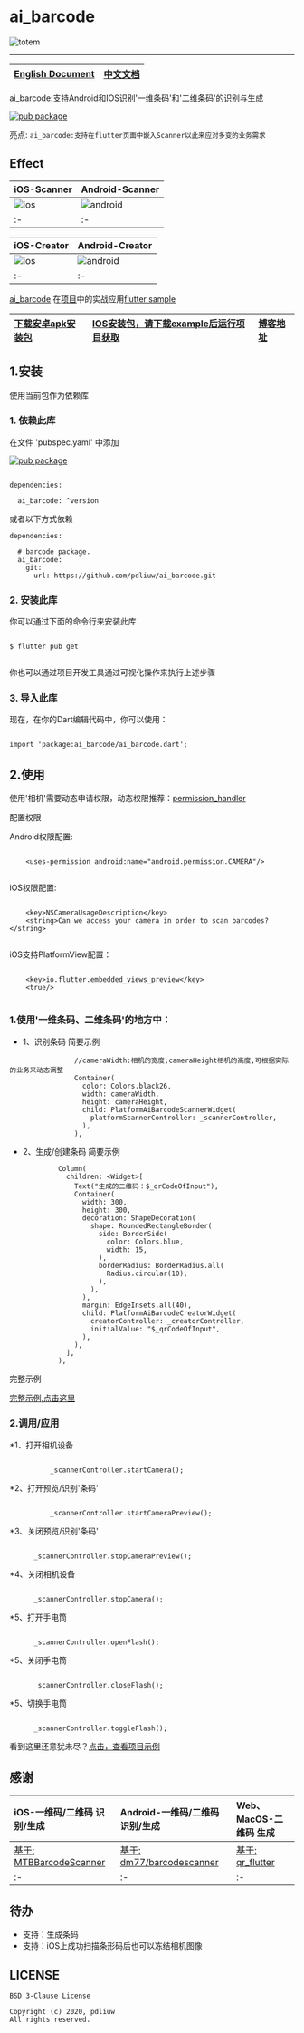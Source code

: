 # ai_barcode

![totem](https://raw.githubusercontent.com/pdliuw/pdliuw.github.io/master/images/totem_four_logo.jpg)

-----

|[English Document](https://github.com/pdliuw/ai_barcode/blob/master/README_EN.md)|[中文文档](https://github.com/pdliuw/ai_barcode)|
|:-|:-|

ai_barcode:支持Android和IOS识别'一维条码'和'二维条码'的识别与生成

[![pub package](https://img.shields.io/pub/v/ai_barcode.svg)](https://pub.dev/packages/ai_barcode)

亮点: ``ai_barcode:支持在flutter页面中嵌入Scanner以此来应对多变的业务需求``

## Effect

|iOS-Scanner|Android-Scanner|
|:-|:-|
|![ios](https://github.com/pdliuw/ai_barcode/blob/master/example/gif/flutter_scanner_ios.gif)|![android](https://github.com/pdliuw/ai_barcode/blob/master/example/gif/flutter_scanner_android.gif)|
|:-|:-|

|iOS-Creator|Android-Creator|
|:-|:-|
|![ios](https://github.com/pdliuw/ai_barcode/blob/master/example/gif/flutter_creator_ios.gif)|![android](https://github.com/pdliuw/ai_barcode/blob/master/example/gif/flutter_creator_android.gif)|
|:-|:-|

[ai_barcode](https://github.com/pdliuw/ai_barcode) 在[项目](https://github.com/flutter-app-sample/flutter_app_sample)中的实战应用[flutter sample](https://github.com/flutter-app-sample/flutter_app_sample)

|[下载安卓apk安装包](https://github.com/pdliuw/Flutter_Resource/blob/master/resource/flutter/apk/flutter_scanner.apk?raw=true)|[IOS安装包，请下载example后运行项目获取]()|[博客地址](https://pdliuw.github.io/)|
|:-|:-|:-|

## 1.安装

使用当前包作为依赖库

### 1. 依赖此库

在文件 'pubspec.yaml' 中添加

[![pub package](https://img.shields.io/pub/v/ai_barcode.svg)](https://pub.dev/packages/ai_barcode)

```

dependencies:

  ai_barcode: ^version

```

或者以下方式依赖

```
dependencies:

  # barcode package.
  ai_barcode:
    git:
      url: https://github.com/pdliuw/ai_barcode.git

```

### 2. 安装此库

你可以通过下面的命令行来安装此库

```

$ flutter pub get


```

你也可以通过项目开发工具通过可视化操作来执行上述步骤

### 3. 导入此库

现在，在你的Dart编辑代码中，你可以使用：

```

import 'package:ai_barcode/ai_barcode.dart';

```

## 2.使用

使用'相机'需要动态申请权限，动态权限推荐：[permission_handler](https://github.com/Baseflow/flutter-permission-handler)

配置权限

Android权限配置:

```

    <uses-permission android:name="android.permission.CAMERA"/>
    
```

iOS权限配置:

```

    <key>NSCameraUsageDescription</key>
    <string>Can we access your camera in order to scan barcodes?</string>


```

iOS支持PlatformView配置：

```
	
    <key>io.flutter.embedded_views_preview</key>
    <true/>
    
```


### 1.使用'一维条码、二维条码'的地方中：

* 1、识别条码 简要示例

```
                //cameraWidth:相机的宽度;cameraHeight相机的高度,可根据实际的业务来动态调整
                Container(
                  color: Colors.black26,
                  width: cameraWidth,
                  height: cameraHeight,
                  child: PlatformAiBarcodeScannerWidget(
                    platformScannerController: _scannerController,
                  ),
                ),

```

* 2、生成/创建条码 简要示例

```
            Column(
              children: <Widget>[
                Text("生成的二维码：$_qrCodeOfInput"),
                Container(
                  width: 300,
                  height: 300,
                  decoration: ShapeDecoration(
                    shape: RoundedRectangleBorder(
                      side: BorderSide(
                        color: Colors.blue,
                        width: 15,
                      ),
                      borderRadius: BorderRadius.all(
                        Radius.circular(10),
                      ),
                    ),
                  ),
                  margin: EdgeInsets.all(40),
                  child: PlatformAiBarcodeCreatorWidget(
                    creatorController: _creatorController,
                    initialValue: "$_qrCodeOfInput",
                  ),
                ),
              ],
            ),

```


完整示例

[完整示例,点击这里](https://github.com/pdliuw/ai_barcode/blob/master/example/lib/task_scanner_page.dart)


### 2.调用/应用

*1、打开相机设备

```

          _scannerController.startCamera();

```
*2、打开预览/识别'条码'

```

          _scannerController.startCameraPreview();

```

*3、关闭预览/识别'条码'

```

      _scannerController.stopCameraPreview();

```


*4、关闭相机设备

```

      _scannerController.stopCamera();

```

*5、打开手电筒

```

      _scannerController.openFlash();

```

*5、关闭手电筒

```

      _scannerController.closeFlash();

```

*5、切换手电筒

```

      _scannerController.toggleFlash();

```


看到这里还意犹未尽？[点击，查看项目示例](https://github.com/pdliuw/ai_barcode/tree/master/example/lib)

## 感谢


|iOS-一维码/二维码 识别/生成|Android-一维码/二维码 识别/生成|Web、MacOS-二维码 生成|
|:-|:-|:-|
|[基于: MTBBarcodeScanner](https://github.com/mikebuss/MTBBarcodeScanner)|[基于: dm77/barcodescanner](https://github.com/dm77/barcodescanner)|[基于: qr_flutter](https://github.com/lukef/qr.flutter)|
|:-|:-|:-|

## 待办

* 支持：生成条码
* 支持：iOS上成功扫描条形码后也可以冻结相机图像


## LICENSE

    BSD 3-Clause License
    
    Copyright (c) 2020, pdliuw
    All rights reserved.

